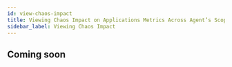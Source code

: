 ```yaml
---
id: view-chaos-impact
title: Viewing Chaos Impact on Applications Metrics Across Agent’s Scope
sidebar_label: Viewing Chaos Impact
---
```


## Coming soon